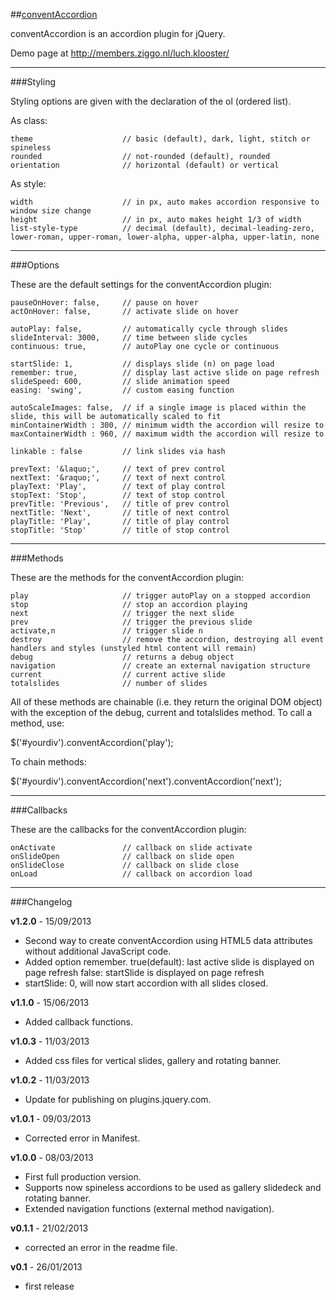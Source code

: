 ##[conventAccordion](http://members.ziggo.nl/luch.klooster/)

conventAccordion is an accordion plugin for jQuery.

Demo page at http://members.ziggo.nl/luch.klooster/

***
###Styling

Styling options are given with the declaration of the ol (ordered list).

As class:

	theme					 // basic (default), dark, light, stitch or spineless
	rounded					 // not-rounded (default), rounded
	orientation				 // horizontal (default) or vertical
	
As style:

	width					 // in px, auto makes accordion responsive to window size change
	height					 // in px, auto makes height 1/3 of width
	list-style-type			 // decimal (default), decimal-leading-zero, lower-roman, upper-roman, lower-alpha, upper-alpha, upper-latin, none

***
###Options

These are the default settings for the conventAccordion plugin:

	pauseOnHover: false,	 // pause on hover
	actOnHover: false,		 // activate slide on hover
	
	autoPlay: false,		 // automatically cycle through slides
	slideInterval: 3000,	 // time between slide cycles
	continuous: true,		 // autoPlay one cycle or continuous
	
	startSlide: 1,			 // displays slide (n) on page load
	remember: true,          // display last active slide on page refresh	
	slideSpeed: 600,		 // slide animation speed
	easing: 'swing', 		 // custom easing function
	
	autoScaleImages: false,	 // if a single image is placed within the slide, this will be automatically scaled to fit
	minContainerWidth : 300, // minimum width the accordion will resize to
	maxContainerWidth : 960, // maximum width the accordion will resize to
	
	linkable : false         // link slides via hash			

	prevText: '&laquo;',	 // text of prev control
	nextText: '&raquo;',	 // text of next control
	playText: 'Play',		 // text of play control		 
	stopText: 'Stop',		 // text of stop control		
	prevTitle: 'Previous',	 // title of prev control
	nextTitle: 'Next',		 // title of next control
	playTitle: 'Play',		 // title of play control
	stopTitle: 'Stop'		 // title of stop control

***
###Methods

These are the methods for the conventAccordion plugin:

	play		 			 // trigger autoPlay on a stopped accordion
	stop					 // stop an accordion playing
	next					 // trigger the next slide
	prev				 	 // trigger the previous slide
	activate,n				 // trigger slide n
	destroy					 // remove the accordion, destroying all event handlers and styles (unstyled html content will remain)
	debug					 // returns a debug object
	navigation				 // create an external navigation structure
	current					 // current active slide
	totalslides				 // number of slides
	
All of these methods are chainable (i.e. they return the original DOM object) with the exception of the debug, current and totalslides method.  To call a method, use:

$('#yourdiv').conventAccordion('play');

To chain methods:

$('#yourdiv').conventAccordion('next').conventAccordion('next');

***
###Callbacks

These are the callbacks for the conventAccordion plugin:

	onActivate	 			 // callback on slide activate
	onSlideOpen				 // callback on slide open
	onSlideClose			 // callback on slide close
	onLoad				 	 // callback on accordion load

***
###Changelog

**v1.2.0** - 15/09/2013
 -  Second way to create conventAccordion using HTML5 data attributes without additional JavaScript code.
 -  Added option remember. true(default): last active slide is displayed on page refresh
                           false: startSlide is displayed on page refresh
 -  startSlide: 0, will now start accordion with all slides closed.

**v1.1.0** - 15/06/2013

 -  Added callback functions.

**v1.0.3** - 11/03/2013

 -  Added css files for vertical slides, gallery and rotating banner.

**v1.0.2** - 11/03/2013

 -  Update for publishing on plugins.jquery.com.

**v1.0.1** - 09/03/2013

 -  Corrected error in Manifest.

**v1.0.0** - 08/03/2013

 -  First full production version.
 -  Supports now spineless accordions to be used as gallery slidedeck and rotating banner.
 -	Extended navigation functions (external method navigation).

**v0.1.1** - 21/02/2013

 - corrected an error in the readme file.

**v0.1** - 26/01/2013

 - first release
